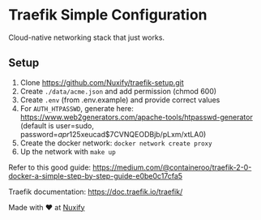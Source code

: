 # Traefik Simple Configuration
Cloud-native networking stack that just works.

## Setup
1. Clone https://github.com/Nuxify/traefik-setup.git
2. Create `./data/acme.json` and add permission (chmod 600)
3. Create `.env` (from .env.example) and provide correct values
4. For `AUTH_HTPASSWD`, generate here: https://www.web2generators.com/apache-tools/htpasswd-generator (default is user=sudo, password=$apr1$25xeucad$7CVNQEODBjb/pLxm/xtLA0)
5. Create the docker network: `docker network create proxy`
6. Up the network with `make up`

Refer to this good guide: https://medium.com/@containeroo/traefik-2-0-docker-a-simple-step-by-step-guide-e0be0c17cfa5

Traefik documentation: https://doc.traefik.io/traefik/

Made with ❤️ at [Nuxify](https://nuxify.tech)
